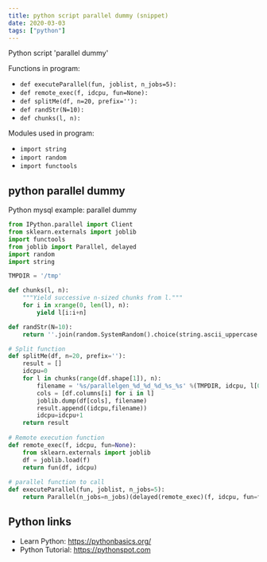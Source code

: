 ```yaml
---
title: python script parallel dummy (snippet)
date: 2020-03-03
tags: ["python"]
---
```

Python script 'parallel dummy'

Functions in program: 
* `def executeParallel(fun, joblist, n_jobs=5):`
* `def remote_exec(f, idcpu, fun=None):`
* `def splitMe(df, n=20, prefix=''):`
* `def randStr(N=10):`
* `def chunks(l, n):`

Modules used in program: 
* `import string`
* `import random`
* `import functools`

## python parallel dummy

Python mysql example: parallel dummy

```python
from IPython.parallel import Client
from sklearn.externals import joblib
import functools
from joblib import Parallel, delayed
import random
import string

TMPDIR = '/tmp'

def chunks(l, n):
    """Yield successive n-sized chunks from l."""
    for i in xrange(0, len(l), n):
        yield l[i:i+n]

def randStr(N=10):
    return ''.join(random.SystemRandom().choice(string.ascii_uppercase + string.digits) for _ in range(N))

# Split function
def splitMe(df, n=20, prefix=''):
    result = []
    idcpu=0
    for l in chunks(range(df.shape[1]), n):
        filename = '%s/parallelgen_%d_%d_%d_%s_%s' %(TMPDIR, idcpu, l[0], l[-1], prefix, randStr())
        cols = [df.columns[i] for i in l]
        joblib.dump(df[cols], filename)
        result.append((idcpu,filename))
        idcpu=idcpu+1
    return result
 
# Remote execution function
def remote_exec(f, idcpu, fun=None):
    from sklearn.externals import joblib
    df = joblib.load(f)
    return fun(df, idcpu)
 
# parallel function to call
def executeParallel(fun, joblist, n_jobs=5):
    return Parallel(n_jobs=n_jobs)(delayed(remote_exec)(f, idcpu, fun=fun) for (idcpu, f) in joblist)


```

## Python links

- Learn Python: https://pythonbasics.org/
- Python Tutorial: https://pythonspot.com
